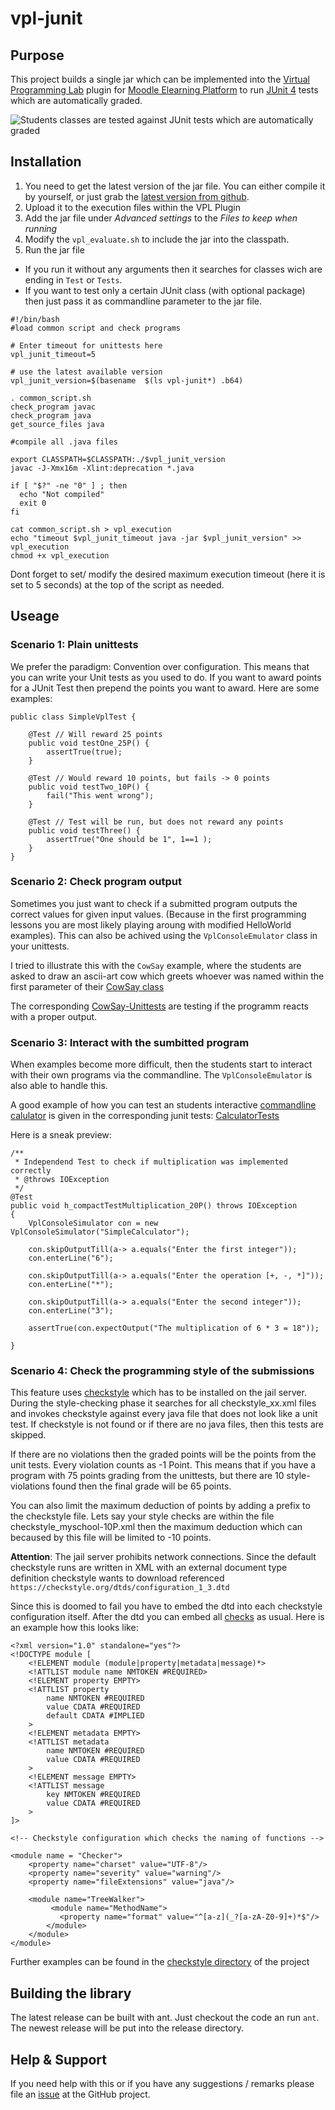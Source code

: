 vpl-junit
=========

Purpose
-------
This project builds a single jar which can be implemented into the [Virtual Programming Lab](http://vpl.dis.ulpgc.es/) plugin for [Moodle Elearning Platform](https://moodle.org/) to run [JUnit 4](https://junit.org/junit4/) tests which are automatically graded.

![Students classes are tested against JUnit tests which are automatically graded](https://github.com/bytebang/vpl-junit/blob/master/doc/student-evaluation.png)

Installation
------------

1. You need to get the latest version of the jar file. You can either compile it by yourself, or just grab the [latest version from github](https://github.com/bytebang/vpl-junit/tree/master/release).
2. Upload it to the execution files within the VPL Plugin
3. Add the jar file under _Advanced settings_ to the _Files to keep when running_ 
4. Modify the `vpl_evaluate.sh` to include the jar into the classpath.
5. Run the jar file
  * If you run it without any arguments then it searches for classes wich are ending in `Test` or `Tests`. 
  * If you want to test only a certain JUnit class (with optional package) then just pass it as commandline parameter to the jar file.

``````````````````````````{.bash}
#!/bin/bash
#load common script and check programs

# Enter timeout for unittests here
vpl_junit_timeout=5

# use the latest available version
vpl_junit_version=$(basename  $(ls vpl-junit*) .b64)

. common_script.sh
check_program javac
check_program java
get_source_files java

#compile all .java files

export CLASSPATH=$CLASSPATH:./$vpl_junit_version
javac -J-Xmx16m -Xlint:deprecation *.java

if [ "$?" -ne "0" ] ; then
  echo "Not compiled"
  exit 0
fi

cat common_script.sh > vpl_execution
echo "timeout $vpl_junit_timeout java -jar $vpl_junit_version" >> vpl_execution
chmod +x vpl_execution
``````````````````````````

Dont forget to set/ modify the desired maximum execution timeout (here it is set to 5 seconds) at the top of the script as needed.

Useage
------

### Scenario 1: Plain unittests

We prefer the paradigm: Convention over configuration. This means that you can write your Unit tests as you used to do. If you want to award points for a JUnit Test then prepend the points you want to award. Here are some examples:

``````````````````````````{.java}
public class SimpleVplTest {

    @Test // Will reward 25 points
    public void testOne_25P() {
        assertTrue(true);
    }

    @Test // Would reward 10 points, but fails -> 0 points
    public void testTwo_10P() {
    	fail("This went wrong");
    }
    
    @Test // Test will be run, but does not reward any points
    public void testThree() {
    	assertTrue("One should be 1", 1==1 );
    }
}
``````````````````````````

### Scenario 2: Check program output

Sometimes you just want to check if a submitted program outputs the correct values for given input values. (Because in the first programming lessons you are most likely playing aroung with modified HelloWorld examples). This can also be achived using the `VplConsoleEmulator` class in your unittests. 

I tried to illustrate this with the `CowSay` example, where the students are asked to draw an ascii-art cow which greets whoever was named within the first parameter of their [CowSay class](https://github.com/bytebang/vpl-junit/blob/master/examples/CowSay.java) 

The corresponding [CowSay-Unittests](https://github.com/bytebang/vpl-junit/blob/master/examples/CowSayTests.java) are testing if the programm reacts with a proper output.


### Scenario 3: Interact with the sumbitted program

When examples become more difficult, then the students start to interact with their own programs via the commandline. The `VplConsoleEmulator` is also able to handle this.

A good example of how you can test an students interactive [commandline calulator](https://github.com/bytebang/vpl-junit/blob/master/examples/SimpleCalculator.java) is given in the corresponding junit tests:
[CalculatorTests](https://github.com/bytebang/vpl-junit/blob/master/examples/CalculatorTests.java)

Here is a sneak preview:

``````````````````````````{.java}
/**
 * Independend Test to check if multiplication was implemented correctly
 * @throws IOException
 */
@Test
public void h_compactTestMultiplication_20P() throws IOException 
{
	VplConsoleSimulator con = new VplConsoleSimulator("SimpleCalculator");
	
	con.skipOutputTill(a-> a.equals("Enter the first integer"));
	con.enterLine("6");
	
	con.skipOutputTill(a-> a.equals("Enter the operation [+, -, *]"));
	con.enterLine("*");
	
	con.skipOutputTill(a-> a.equals("Enter the second integer"));
	con.enterLine("3");
	
	assertTrue(con.expectOutput("The multiplication of 6 * 3 = 18"));
	
}
``````````````````````````

### Scenario 4: Check the programming style of the submissions

This feature uses [checkstyle](http://checkstyle.sourceforge.net/) which has to be installed on the jail server. During the style-checking phase it searches for all checkstyle_xx.xml files and invokes checkstyle against every java file that does not look like a unit test. If checkstyle is not found or if there are no java files, then this tests are skipped.

If there are no violations then the graded points will be the points from the unit tests. Every violation counts as -1 Point. This means that if you have a program with 75 points grading from the unittests, but there are 10 style-violations found then the final grade will be 65 points.  

You can also limit the maximum deduction of points by adding a prefix to the checkstyle file. Lets say your style checks are within the file checkstyle_myschool-10P.xml then the maximum deduction which can becaused by this file will be limited to -10 points.

**Attention**: The jail server prohibits network connections. Since the default checkstyle runs are written in XML with an external document type definition checkstyle wants to download referenced `https://checkstyle.org/dtds/configuration_1_3.dtd`

Since this is doomed to fail you have to embed the dtd into each checkstyle configuration itself. After the dtd you can embed all [checks](http://checkstyle.sourceforge.net/checks.html) as usual. Here is an example how this looks like:

``````````````````````````{.xml}
<?xml version="1.0" standalone="yes"?>
<!DOCTYPE module [
    <!ELEMENT module (module|property|metadata|message)*>
    <!ATTLIST module name NMTOKEN #REQUIRED>
    <!ELEMENT property EMPTY>
    <!ATTLIST property
        name NMTOKEN #REQUIRED
        value CDATA #REQUIRED
        default CDATA #IMPLIED
    >
    <!ELEMENT metadata EMPTY>
    <!ATTLIST metadata
        name NMTOKEN #REQUIRED
        value CDATA #REQUIRED
    >
    <!ELEMENT message EMPTY>
    <!ATTLIST message
        key NMTOKEN #REQUIRED
        value CDATA #REQUIRED
    >
]>

<!-- Checkstyle configuration which checks the naming of functions -->

<module name = "Checker">
    <property name="charset" value="UTF-8"/>
    <property name="severity" value="warning"/>
    <property name="fileExtensions" value="java"/>

    <module name="TreeWalker">
         <module name="MethodName">
		   <property name="format" value="^[a-z](_?[a-zA-Z0-9]+)*$"/>
		</module>
    </module>
</module>
``````````````````````````
Further examples can be found in the [checkstyle directory](https://github.com/bytebang/vpl-junit/blob/master/checkstyle/) of the project

Building the library
--------------------

The latest release can be built with ant. Just checkout the code an run `ant`. The newest release will be put into the release directory.


Help & Support
--------------

If you need help with this or if you have any suggestions / remarks please file an [issue](https://github.com/bytebang/vpl-junit/issues) at the GitHub project.
